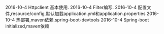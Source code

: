 2016-10-4 Httpclient 基本使用.
2016-10-4 Filter编写.
2016-10-4 配置文件,resource/config,默认加载application.yml和application.properties
2016-10-4 热部署,maven依赖.<artifactId>spring-boot-devtools</artifactId>
2016-10-4 Spring-boot initialized,maven依赖

